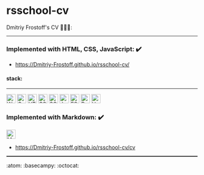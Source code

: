 # rsschool-cv

Dmitriy Frostoff's CV 👨‍🎓📝:

---

### Implemented with HTML, CSS, JavaScript: ✔️

- https://Dmitriy-Frostoff.github.io/rsschool-cv/

#### stack:

---

<div>
  <img src="https://img.shields.io/badge/-webpack-%23090909?style=for-the-badge&logo=webpack" height="24" alt="Webpack badge">
  <img src="https://img.shields.io/badge/-gulp-%23090909?style=for-the-badge&logo=gulp" height="24" alt="Gulp badge">
  <img src="https://img.shields.io/badge/-HTML5-%23090909?style=for-the-badge&logo=HTML5" height="24" alt="HTML5 badge">
  <img src="https://img.shields.io/badge/css3-%23090909.svg?style=for-the-badge&logo=css3&logoColor=%231572B6" height="24" alt="CSS3 badge">
  <img src="https://img.shields.io/badge/-scss-%23090909?style=for-the-badge&logo=sass" height="24" alt="SCSS badge">
  <img src="https://img.shields.io/badge/-javascript-%23090909?style=for-the-badge&logo=javascript" height="24" alt="JavaScript badge">
  <img src="https://img.shields.io/badge/-ESLint-%23090909?style=for-the-badge&logo=ESLint&logoColor=341BAB" height="24" alt="ESLint badge">
  <img src="https://img.shields.io/badge/-prettier-%23090909?style=for-the-badge&logo=prettier&logoColor=F7BA3E" height="24" alt="Prettier badge">
  <img src="https://img.shields.io/badge/-Husky-%23090909?style=for-the-badge&logo=Husky&logoColor=FFFF56" height="24" alt="Husky badge">
</div
  
---

### Implemented with Markdown: ✔️

<div>
  <img src="https://img.shields.io/badge/-Markdown-%23090909?style=for-the-badge&logo=Markdown&logoColor=FFFFFF" height="24" alt="Markdown badge">
</div>

- https://Dmitriy-Frostoff.github.io/rsschool-cv/cv

<hr style="border:1px solid gray">

:atom: :basecampy: :octocat:
